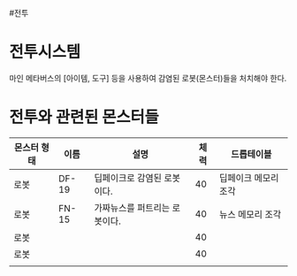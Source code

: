 #전투
# 전투시스템 
마인 메타버스의 [아이템, 도구] 등을 사용하여 감염된 로봇(몬스터)들을 처치해야 한다.

# 전투와 관련된 몬스터들
| 몬스터 형태 | 이름    | 설명               | 체력  | 드롭테이블       |
| ------ | ----- | ---------------- | --- | ----------- |
| 로봇     | DF-19 | 딥페이크로 감염된 로봇이다.  | 40  | 딥페이크 메모리 조각 |
| 로봇     | FN-15 | 가짜뉴스를 퍼트리는 로봇이다. | 40  | 뉴스 메모리 조각   |
| 로봇     |       |                  | 40  |             |
| 로봇     |       |                  | 40  |             |
|        |       |                  |     |             |
